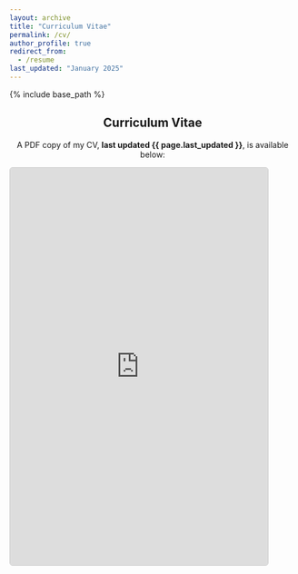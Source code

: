 ```yaml
---
layout: archive
title: "Curriculum Vitae"
permalink: /cv/
author_profile: true
redirect_from:
  - /resume
last_updated: "January 2025"
---
```


{% include base_path %}

<div style="text-align: center;">
    <h2>Curriculum Vitae</h2>
    <p>
        A PDF copy of my CV, <strong>last updated {{ page.last_updated }}</strong>, is available below:
    </p>
</div>

<!-- Desktop: Embedded PDF -->
<div class="pdf-container">
    <iframe src="https://natdave.github.io/files/NatDaveCV.pdf" width="90%" height="700px" style="border: 1px solid #ccc; border-radius: 5px;">
        Your browser does not support PDFs.
        Please <a href="https://natdave.github.io/files/NatDaveCV.pdf">download the PDF here</a>.
    </iframe>
</div>

<!-- Mobile: View & Download Button -->
<div class="mobile-view">
    <div style="text-align: center; margin-top: 20px;">
        <a href="https://natdave.github.io/files/NatDaveCV.pdf" target="_blank" 
           style="font-size: 18px; padding: 10px 20px; background-color: #007bff; color: white; 
                  text-decoration: none; border-radius: 5px;">
            📄 View CV
        </a>
    </div>
    <div style="text-align: center; margin-top: 10px;">
        <p>If the CV does not open, <a href="https://natdave.github.io/files/NatDaveCV.pdf" download>click here to download</a>.</p>
    </div>
</div>

<!-- Hide iframe on mobile, show buttons instead -->
<style>
    @media (max-width: 768px) {
        .pdf-container { display: none; }  /* Hide iframe for mobile */
    }
    @media (min-width: 769px) {
        .mobile-view { display: none; }  /* Hide buttons for desktop */
    }
</style>
